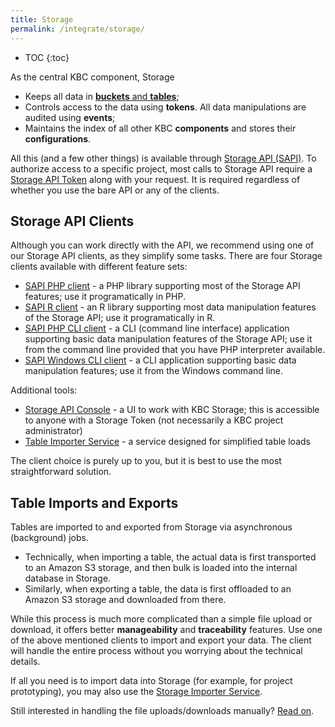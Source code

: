 ```yaml
---
title: Storage
permalink: /integrate/storage/
---
```


* TOC
{:toc}

As the central KBC component, Storage 

- Keeps all data in [**buckets** and **tables**](https://help.keboola.com/storage/); 
- Controls access to the data using **tokens**. All data manipulations are audited using **events**;
- Maintains the index of all other KBC **components** and stores their **configurations**.

All this (and a few other things) is available through [Storage API (SAPI)](http://docs.keboola.apiary.io/#). 
To authorize access to a specific project, most calls to Storage API require 
a [Storage API Token](https://help.keboola.com/storage/tokens/) along with your request. 
It is required regardless of whether you use the bare API or any of the clients.

## Storage API Clients
Although you can work directly with the API, we recommend using one of our Storage API clients, as they simplify some tasks. 
There are four Storage clients available with different feature sets:

- [SAPI PHP client](https://github.com/keboola/storage-api-php-client) - a PHP library supporting most of the Storage API features; 
use it programatically in PHP.
- [SAPI R client](/integrate/storage/r-client/) - an R library supporting most data manipulation features of the Storage API; 
use it programatically in R.
- [SAPI PHP CLI client](https://github.com/keboola/storage-api-cli) - a CLI (command line interface) application supporting 
basic data manipulation features of the Storage API; use it from the command line provided that you have PHP interpreter
available.
- [SAPI Windows CLI client](/integrate/storage/win-cli-client/) - a CLI application supporting basic data manipulation features;
use it from the Windows command line.

Additional tools:

- [Storage API Console](https://storage-api-console.keboola.com/) - a UI to work with KBC Storage;
this is accessible to anyone with a Storage Token (not necessarily a KBC project administrator)
- [Table Importer Service](/integrate/storage/api/importer/) - a service designed for simplified table loads

The client choice is purely up to you, but it is best to use the most straightforward solution.

## Table Imports and Exports
Tables are imported to and exported from Storage via asynchronous (background) jobs.

- Technically, when importing a table, the actual data is first transported to an Amazon S3 storage,
and then bulk is loaded into the internal database in Storage. 
- Similarly, when exporting a table, the data is first offloaded to an Amazon S3 storage and downloaded from there. 

While this process is much more complicated than a simple file upload or download, 
it offers better **manageability** and **traceability** features. 
Use one of the above mentioned clients to import and export your data. The client will handle the entire process 
without you worrying about the technical details. 

If all you need is to import data into Storage (for example, for project prototyping), you may
also use the [Storage Importer Service](/integrate/storage/api/importer/).

Still interested in handling the file uploads/downloads manually? 
[Read on](/integrate/storage/api/import-export/).
